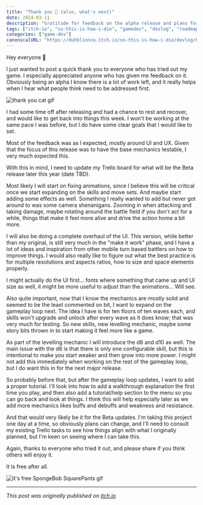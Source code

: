```yaml
---
title: "Thank you 🫶 (also, what's next)"
date: 2024-03-11
description: "Gratitude for feedback on the alpha release and plans for future development of So This Is How I DIE"
tags: ["itch-io", "so-this-is-how-i-die", "gamedev", "devlog", "roadmap"]
categories: ["game-dev"]
canonicalURL: "https://duhblinnza.itch.io/so-this-is-how-i-die/devlog/695990/thank-you-also-whats-next"
---
```


Hey everyone 👋

I just wanted to post a quick thank you to everyone who has tried out my game. I especially appreciated anyone who has given me feedback on it. Obviously being an alpha I know there is a lot of work left, and it really helps when I hear what people think need to be addressed first.

![thank you cat gif](https://img.itch.zone/aW1nLzE1MzQzMzYxLmdpZg==/original/AYE%2BXY.gif)

I had some time off after releasing and had a chance to rest and recover, and would like to get back into things this week. I won't be working at the same pace I was before, but I do have some clear goals that I would like to set.

Most of the feedback was as I expected, mostly around UI and UX. Given that the focus of this release was to have the base mechanics testable, I very much expected this.

With this in mind, I need to update my Trello board for what will be the Beta release later this year (date TBD).

Most likely I will start on fixing animations, since I believe this will be critical once we start expanding on the skills and move sets. And maybe start adding some effects as well. Something I really wanted to add but never got around to was some camera shenanigans. Zooming in when attacking and taking damage, maybe rotating around the battle field if you don't act for a while, things that make it feel more alive and drive the action home a bit more.

I will also be doing a complete overhaul of the UI. This version, while better than my original, is still very much in the "make it work" phase, and I have a lot of ideas and inspiration from other mobile turn based battlers on how to improve things. I would also really like to figure out what the best practice is for multiple resolutions and aspects ratios, how to size and space elements properly.

I might actually do the UI first... fonts where something that came up and UI size as well, it might be more useful to adjust than the animations... Will see.

Also quite important, now that I know the mechanics are mostly solid and seemed to be the least commented on bit, I want to expand on the gameplay loop next. The idea I have is for ten floors of ten waves each, and skills won't upgrade and unlock after every wave as it does know; that was very much for testing. So new skills, new levelling mechanic, maybe some story bits thrown in to start making it feel more like a game.

As part of the levelling mechanic I will introduce the d8 and d10 as well. The main issue with the d6 is that there is only one configurable skill, but this is intentional to make you start weaker and then grow into more power. I might not add this immediately when working on the rest of the gameplay loop, but I do want this in for the next major release.

So probably before that, but after the gameplay loop updates, I want to add a proper tutorial. I'll look into how to add a walkthrough explanation the first time you play, and then also add a tutorial/help section to the menu so you can go back and look at things. I think this will help especially later as we add more mechanics likes buffs and debuffs and weakness and resistance.

And that would very likely be it for the Beta updates. I'm taking this project one day at a time, so obviously plans can change, and I'll need to consult my existing Trello tasks to see how things align with what I originally planned, but I'm keen on seeing where I can take this.

Again, thanks to everyone who tried it out, and please share if you think others will enjoy it.

It is free after all.

![it's free SpongeBob SquarePants gif](https://img.itch.zone/aW1nLzE1MzQzMzk1LmdpZg==/original/AdajU%2B.gif)

---
*This post was originally published on [itch.io](https://duhblinnza.itch.io/so-this-is-how-i-die/devlog/695990/thank-you-also-whats-next)*
